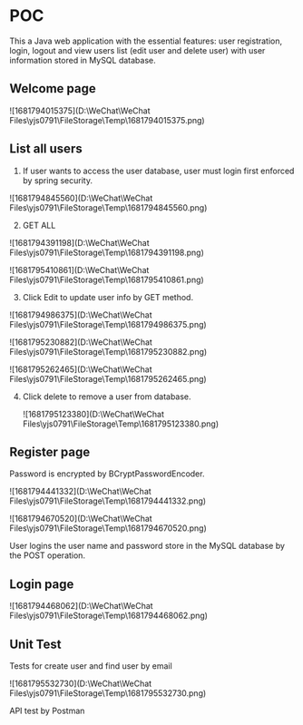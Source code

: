 

# POC

This a Java web application with the essential features: user registration, login, logout and view users list (edit user and delete user) with user information stored in MySQL database.

## Welcome page

![1681794015375](D:\WeChat\WeChat Files\yjs0791\FileStorage\Temp\1681794015375.png)

## List all users

1. If user wants to access the user database, user must login first enforced by spring security.

![1681794845560](D:\WeChat\WeChat Files\yjs0791\FileStorage\Temp\1681794845560.png)

2. GET ALL 

![1681794391198](D:\WeChat\WeChat Files\yjs0791\FileStorage\Temp\1681794391198.png)

![1681795410861](D:\WeChat\WeChat Files\yjs0791\FileStorage\Temp\1681795410861.png)

3. Click Edit to update user info by GET method.

![1681794986375](D:\WeChat\WeChat Files\yjs0791\FileStorage\Temp\1681794986375.png)

![1681795230882](D:\WeChat\WeChat Files\yjs0791\FileStorage\Temp\1681795230882.png)

![1681795262465](D:\WeChat\WeChat Files\yjs0791\FileStorage\Temp\1681795262465.png)

4. Click delete to remove a user from database.

   ![1681795123380](D:\WeChat\WeChat Files\yjs0791\FileStorage\Temp\1681795123380.png)

## Register page

Password is encrypted by BCryptPasswordEncoder.

![1681794441332](D:\WeChat\WeChat Files\yjs0791\FileStorage\Temp\1681794441332.png)

![1681794670520](D:\WeChat\WeChat Files\yjs0791\FileStorage\Temp\1681794670520.png)

User logins the user name and password store in the MySQL database by the POST operation.

## Login page

![1681794468062](D:\WeChat\WeChat Files\yjs0791\FileStorage\Temp\1681794468062.png)



## Unit Test

Tests for create user and find user by email

![1681795532730](D:\WeChat\WeChat Files\yjs0791\FileStorage\Temp\1681795532730.png)

API test by Postman

